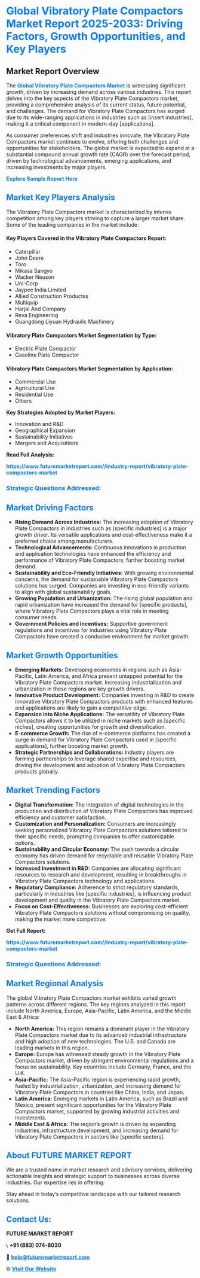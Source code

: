 <h1 style="color: #007BFF;">Global Vibratory Plate Compactors Market Report 2025-2033: Driving Factors, Growth Opportunities, and Key Players</h1>

<section id="overview">
<h2>Market Report Overview</h2>
<p>The <a href="https://www.futuremarketreport.com//industry-report/vibratory-plate-compactors-market" style="color: #007BFF; text-decoration: none;"><strong>Global Vibratory Plate Compactors Market</strong></a> is witnessing significant growth, driven by increasing demand across various industries. This report delves into the key aspects of the Vibratory Plate Compactors market, providing a comprehensive analysis of its current status, future potential, and challenges. The demand for Vibratory Plate Compactors has surged due to its wide-ranging applications in industries such as [insert industries], making it a critical component in modern-day [applications].</p>
<p>As consumer preferences shift and industries innovate, the Vibratory Plate Compactors market continues to evolve, offering both challenges and opportunities for stakeholders. The global market is expected to expand at a substantial compound annual growth rate (CAGR) over the forecast period, driven by technological advancements, emerging applications, and increasing investments by major players.</p>
</section>

<section id="overview">
<p><a href="https://www.futuremarketreport.com//request-sample/reportId=92280" style="color: #007BFF; text-decoration: none;"><strong>Explore Sample Report Here</strong></a></p>
</section>

<section id="key-players">
<h2 style="color: #007BFF;">Market Key Players Analysis</h2>
<p>The Vibratory Plate Compactors market is characterized by intense competition among key players striving to capture a larger market share. Some of the leading companies in the market include:</p>
<h4>Key Players Covered in the Vibratory Plate Compactors Report:</h4>
<ul><li>Caterpillar</li><li>John Deere</li><li>Toro</li><li>Mikasa Sangyo</li><li>Wacker Neuson</li><li>Uni-Corp</li><li>Jaypee India Limited</li><li>Allied Construction Productss</li><li>Multiquip</li><li>Harjai And Company</li><li>Reva Engineering</li><li>Guangdong Liyuan Hydraulic Machinery</li></ul>
<h4>Vibratory Plate Compactors Market Segmentation by Type:</h4>
<ul><li>Electric Plate Compactor</li><li>Gasoline Plate Compactor</li></ul>

<h4>Vibratory Plate Compactors Market Segmentation by Application:</h4>
<ul><li>Commercial Use</li><li>Agricultural Use</li><li>Residential Use</li><li>Others</li></ul>
<p><strong>Key Strategies Adopted by Market Players:</strong></p>
<ul>
<li>Innovation and R&D</li>
<li>Geographical Expansion</li>
<li>Sustainability Initiatives</li>
<li>Mergers and Acquisitions</li>
</ul>
</section>

<section>
<p><strong>Read Full Analysis: </strong></p><a href="https://www.futuremarketreport.com//industry-report/vibratory-plate-compactors-market" style="color: #007BFF; text-decoration: none;"><strong>https://www.futuremarketreport.com//industry-report/vibratory-plate-compactors-market</strong></a>
<h3 style="color: #007BFF;">Strategic Questions Addressed:</h3>
</section>

<section id="driving-factors">
<h2 style="color: #007BFF;">Market Driving Factors</h2>
<ul>
<li><strong>Rising Demand Across Industries:</strong> The increasing adoption of Vibratory Plate Compactors in industries such as [specific industries] is a major growth driver. Its versatile applications and cost-effectiveness make it a preferred choice among manufacturers.</li>
<li><strong>Technological Advancements:</strong> Continuous innovations in production and application technologies have enhanced the efficiency and performance of Vibratory Plate Compactors, further boosting market demand.</li>
<li><strong>Sustainability and Eco-Friendly Initiatives:</strong> With growing environmental concerns, the demand for sustainable Vibratory Plate Compactors solutions has surged. Companies are investing in eco-friendly variants to align with global sustainability goals.</li>
<li><strong>Growing Population and Urbanization:</strong> The rising global population and rapid urbanization have increased the demand for [specific products], where Vibratory Plate Compactors plays a vital role in meeting consumer needs.</li>
<li><strong>Government Policies and Incentives:</strong> Supportive government regulations and incentives for industries using Vibratory Plate Compactors have created a conducive environment for market growth.</li>
</ul>
</section>

<section id="growth-opportunities">
<h2 style="color: #007BFF;">Market Growth Opportunities</h2>
<ul>
<li><strong>Emerging Markets:</strong> Developing economies in regions such as Asia-Pacific, Latin America, and Africa present untapped potential for the Vibratory Plate Compactors market. Increasing industrialization and urbanization in these regions are key growth drivers.</li>
<li><strong>Innovative Product Development:</strong> Companies investing in R&D to create innovative Vibratory Plate Compactors products with enhanced features and applications are likely to gain a competitive edge.</li>
<li><strong>Expansion into Niche Applications:</strong> The versatility of Vibratory Plate Compactors allows it to be utilized in niche markets such as [specific niches], creating opportunities for growth and diversification.</li>
<li><strong>E-commerce Growth:</strong> The rise of e-commerce platforms has created a surge in demand for Vibratory Plate Compactors used in [specific applications], further boosting market growth.</li>
<li><strong>Strategic Partnerships and Collaborations:</strong> Industry players are forming partnerships to leverage shared expertise and resources, driving the development and adoption of Vibratory Plate Compactors products globally.</li>
</ul>
</section>

<section id="trending-factors">
<h2 style="color: #007BFF;">Market Trending Factors</h2>
<ul>
<li><strong>Digital Transformation:</strong> The integration of digital technologies in the production and distribution of Vibratory Plate Compactors has improved efficiency and customer satisfaction.</li>
<li><strong>Customization and Personalization:</strong> Consumers are increasingly seeking personalized Vibratory Plate Compactors solutions tailored to their specific needs, prompting companies to offer customizable options.</li>
<li><strong>Sustainability and Circular Economy:</strong> The push towards a circular economy has driven demand for recyclable and reusable Vibratory Plate Compactors solutions.</li>
<li><strong>Increased Investment in R&D:</strong> Companies are allocating significant resources to research and development, resulting in breakthroughs in Vibratory Plate Compactors technology and applications.</li>
<li><strong>Regulatory Compliance:</strong> Adherence to strict regulatory standards, particularly in industries like [specific industries], is influencing product development and quality in the Vibratory Plate Compactors market.</li>
<li><strong>Focus on Cost-Effectiveness:</strong> Businesses are exploring cost-efficient Vibratory Plate Compactors solutions without compromising on quality, making the market more competitive.</li>
</ul>
</section>

<section>
<p><strong>Get Full Report: </strong></p><a href="https://www.futuremarketreport.com//industry-report/vibratory-plate-compactors-market" style="color: #007BFF; text-decoration: none;"><strong>https://www.futuremarketreport.com//industry-report/vibratory-plate-compactors-market</strong></a>
<h3 style="color: #007BFF;">Strategic Questions Addressed:</h3>
</section>


<section id="regional-analysis">
<h2 style="color: #007BFF;">Market Regional Analysis</h2>
<p>The global Vibratory Plate Compactors market exhibits varied growth patterns across different regions. The key regions analyzed in this report include North America, Europe, Asia-Pacific, Latin America, and the Middle East & Africa:</p>
<ul>
<li><strong>North America:</strong> This region remains a dominant player in the Vibratory Plate Compactors market due to its advanced industrial infrastructure and high adoption of new technologies. The U.S. and Canada are leading markets in this region.</li>
<li><strong>Europe:</strong> Europe has witnessed steady growth in the Vibratory Plate Compactors market, driven by stringent environmental regulations and a focus on sustainability. Key countries include Germany, France, and the U.K.</li>
<li><strong>Asia-Pacific:</strong> The Asia-Pacific region is experiencing rapid growth, fueled by industrialization, urbanization, and increasing demand for Vibratory Plate Compactors in countries like China, India, and Japan.</li>
<li><strong>Latin America:</strong> Emerging markets in Latin America, such as Brazil and Mexico, present significant opportunities for the Vibratory Plate Compactors market, supported by growing industrial activities and investments.</li>
<li><strong>Middle East & Africa:</strong> The region’s growth is driven by expanding industries, infrastructure development, and increasing demand for Vibratory Plate Compactors in sectors like [specific sectors].</li>
</ul>
</section>

<footer>
<h2 style="color: #007BFF;">About FUTURE MARKET REPORT</h2>
<p>We are a trusted name in market research and advisory services, delivering actionable insights and strategic support to businesses across diverse industries. Our expertise lies in offering:</p>

<p>Stay ahead in today’s competitive landscape with our tailored research solutions.</p>

<h2 style="color: #007BFF;">Contact Us:</h2>
<p><strong>FUTURE MARKET REPORT</strong></p>
<p>📞 <strong>+91 (883) 074-8030</strong></p>
<p>📧 <strong><a href="mailto:help@futuremarketreport.com" style="color: #007BFF;">help@futuremarketreport.com</a></strong></p>
<p>🌐 <strong><a href="https://www.futuremarketreport.com/" style="color: #007BFF;">Visit Our Website</a></strong></p>
</footer>